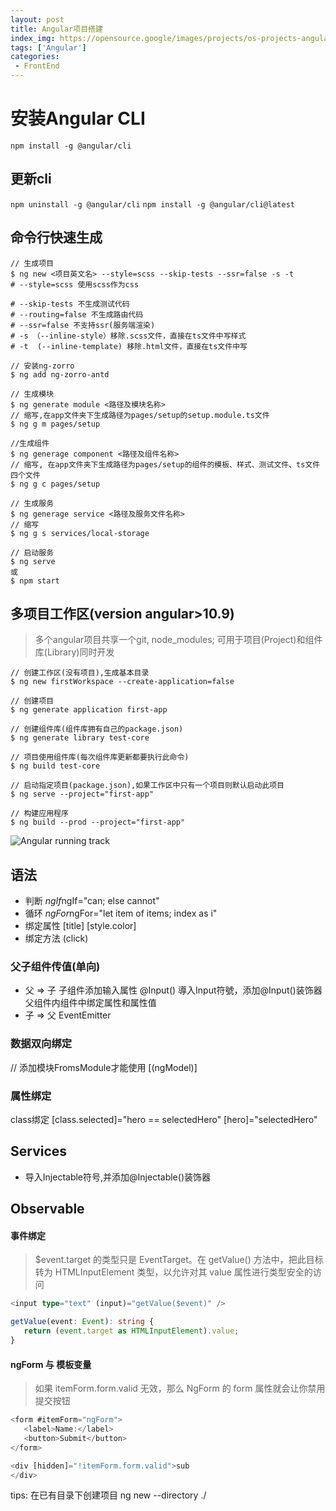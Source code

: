 ```yaml
---
layout: post
title: Angular项目搭建
index_img: https://opensource.google/images/projects/os-projects-angular_thumbnail.png
tags: ['Angular']
categories:
 - FrontEnd
---
```


# 安装Angular CLI
`npm install -g @angular/cli`

## 更新cli
`npm uninstall -g @angular/cli`
`npm install -g @angular/cli@latest`

## 命令行快速生成

```shell
// 生成项目
$ ng new <项目英文名> --style=scss --skip-tests --ssr=false -s -t
# --style=scss 使用scss作为css

# --skip-tests 不生成测试代码
# --routing=false 不生成路由代码
# --ssr=false 不支持ssr(服务端渲染)
# -s （--inline-style）移除.scss文件，直接在ts文件中写样式
# -t  (--inline-template) 移除.html文件，直接在ts文件中写

// 安装ng-zorro
$ ng add ng-zorro-antd

// 生成模块
$ ng generate module <路径及模块名称>
// 缩写,在app文件夹下生成路径为pages/setup的setup.module.ts文件
$ ng g m pages/setup

//生成组件
$ ng generage component <路径及组件名称>
// 缩写, 在app文件夹下生成路径为pages/setup的组件的模板、样式、测试文件、ts文件四个文件
$ ng g c pages/setup

// 生成服务
$ ng generage service <路径及服务文件名称>
// 缩写
$ ng g s services/local-storage

// 启动服务
$ ng serve 
或
$ npm start 
```

## 多项目工作区(version angular>10.9)
> 多个angular项目共享一个git, node_modules;
> 可用于项目(Project)和组件库(Library)同时开发

```shell
// 创建工作区(没有项目),生成基本目录
$ ng new firstWorkspace --create-application=false

// 创建项目
$ ng generate application first-app

// 创建组件库(组件库拥有自己的package.json)
$ ng generate library test-core

// 项目使用组件库(每次组件库更新都要执行此命令)
$ ng build test-core

// 启动指定项目(package.json),如果工作区中只有一个项目则默认启动此项目
$ ng serve --project="first-app"

// 构建应用程序
$ ng build --prod --project="first-app"
```

![Angular running track](https://www.runoob.com/wp-content/uploads/2016/09/overview2.png)

## 语法

- 判断 *ngIf*ngIf="can; else cannot"
- 循环 *ngFor*ngFor="let item of items; index as i"
- 绑定属性 [title] [style.color]
- 绑定方法 (click)

### 父子组件传值(单向)

- 父 => 子
    子组件添加输入属性 @Input()  導入Input符號，添加@Input()装饰器
    父组件内组件中绑定属性和属性值
- 子 => 父
    EventEmitter

### 数据双向绑定

// 添加模块FromsModule才能使用
[(ngModel)]

### 属性绑定

  class绑定 [class.selected]="hero == selectedHero"
  [hero]="selectedHero"

## Services

- 导入Injectable符号,并添加@Injectable()装饰器

## Observable

#### 事件绑定

> $event.target 的类型只是 EventTarget。在 getValue() 方法中，把此目标转为 HTMLInputElement 类型，以允许对其 value 属性进行类型安全的访问

```ts
<input type="text" (input)="getValue($event)" />

getValue(event: Event): string {
   return (event.target as HTMLInputElement).value;
}
```

#### ngForm 与 模板变量

> 如果 itemForm.form.valid 无效，那么 NgForm 的 form 属性就会让你禁用提交按钮

```ts
<form #itemForm="ngForm">
   <label>Name:</label>
   <button>Submit</button>
</form>

<div [hidden]="!itemForm.form.valid">sub
</div>
```


tips:
在已有目录下创建项目 ng new <project name> --directory ./
